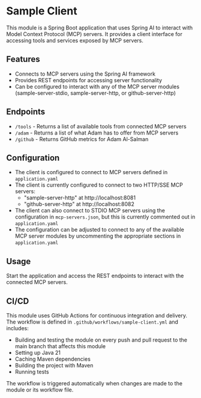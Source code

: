 # Sample Client

This module is a Spring Boot application that uses Spring AI to interact with Model Context Protocol (MCP) servers. It provides a client interface for accessing tools and services exposed by MCP servers.

## Features

- Connects to MCP servers using the Spring AI framework
- Provides REST endpoints for accessing server functionality
- Can be configured to interact with any of the MCP server modules (sample-server-stdio, sample-server-http, or github-server-http)

## Endpoints

- `/tools` - Returns a list of available tools from connected MCP servers
- `/adam` - Returns a list of what Adam has to offer from MCP servers
- `/github` - Returns GitHub metrics for Adam Al-Salman

## Configuration
- The client is configured to connect to MCP servers defined in `application.yaml`
- The client is currently configured to connect to two HTTP/SSE MCP servers:
  - "sample-server-http" at http://localhost:8081
  - "github-server-http" at http://localhost:8082
- The client can also connect to STDIO MCP servers using the configuration in `mcp-servers.json`, but this is currently commented out in `application.yaml`
- The configuration can be adjusted to connect to any of the available MCP server modules by uncommenting the appropriate sections in `application.yaml`

## Usage

Start the application and access the REST endpoints to interact with the connected MCP servers.

## CI/CD

This module uses GitHub Actions for continuous integration and delivery. The workflow is defined in `.github/workflows/sample-client.yml` and includes:

- Building and testing the module on every push and pull request to the main branch that affects this module
- Setting up Java 21
- Caching Maven dependencies
- Building the project with Maven
- Running tests

The workflow is triggered automatically when changes are made to the module or its workflow file.
